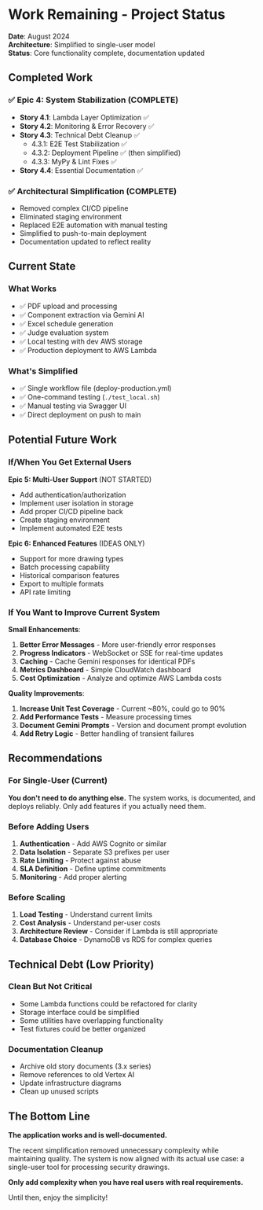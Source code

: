 # Work Remaining - Project Status

**Date**: August 2024  
**Architecture**: Simplified to single-user model  
**Status**: Core functionality complete, documentation updated

## Completed Work

### ✅ Epic 4: System Stabilization (COMPLETE)
- **Story 4.1**: Lambda Layer Optimization ✅
- **Story 4.2**: Monitoring & Error Recovery ✅  
- **Story 4.3**: Technical Debt Cleanup ✅
  - 4.3.1: E2E Test Stabilization ✅
  - 4.3.2: Deployment Pipeline ✅ (then simplified)
  - 4.3.3: MyPy & Lint Fixes ✅
- **Story 4.4**: Essential Documentation ✅

### ✅ Architectural Simplification (COMPLETE)
- Removed complex CI/CD pipeline
- Eliminated staging environment
- Replaced E2E automation with manual testing
- Simplified to push-to-main deployment
- Documentation updated to reflect reality

## Current State

### What Works
- ✅ PDF upload and processing
- ✅ Component extraction via Gemini AI
- ✅ Excel schedule generation
- ✅ Judge evaluation system
- ✅ Local testing with dev AWS storage
- ✅ Production deployment to AWS Lambda

### What's Simplified
- ✅ Single workflow file (deploy-production.yml)
- ✅ One-command testing (`./test_local.sh`)
- ✅ Manual testing via Swagger UI
- ✅ Direct deployment on push to main

## Potential Future Work

### If/When You Get External Users

**Epic 5: Multi-User Support** (NOT STARTED)
- Add authentication/authorization
- Implement user isolation in storage
- Add proper CI/CD pipeline back
- Create staging environment
- Implement automated E2E tests

**Epic 6: Enhanced Features** (IDEAS ONLY)
- Support for more drawing types
- Batch processing capability
- Historical comparison features
- Export to multiple formats
- API rate limiting

### If You Want to Improve Current System

**Small Enhancements**:
1. **Better Error Messages** - More user-friendly error responses
2. **Progress Indicators** - WebSocket or SSE for real-time updates
3. **Caching** - Cache Gemini responses for identical PDFs
4. **Metrics Dashboard** - Simple CloudWatch dashboard
5. **Cost Optimization** - Analyze and optimize AWS Lambda costs

**Quality Improvements**:
1. **Increase Unit Test Coverage** - Current ~80%, could go to 90%
2. **Add Performance Tests** - Measure processing times
3. **Document Gemini Prompts** - Version and document prompt evolution
4. **Add Retry Logic** - Better handling of transient failures

## Recommendations

### For Single-User (Current)
**You don't need to do anything else.** The system works, is documented, and deploys reliably. Only add features if you actually need them.

### Before Adding Users
1. **Authentication** - Add AWS Cognito or similar
2. **Data Isolation** - Separate S3 prefixes per user
3. **Rate Limiting** - Protect against abuse
4. **SLA Definition** - Define uptime commitments
5. **Monitoring** - Add proper alerting

### Before Scaling
1. **Load Testing** - Understand current limits
2. **Cost Analysis** - Understand per-user costs
3. **Architecture Review** - Consider if Lambda is still appropriate
4. **Database Choice** - DynamoDB vs RDS for complex queries

## Technical Debt (Low Priority)

### Clean But Not Critical
- Some Lambda functions could be refactored for clarity
- Storage interface could be simplified
- Some utilities have overlapping functionality
- Test fixtures could be better organized

### Documentation Cleanup
- Archive old story documents (3.x series)
- Remove references to old Vertex AI
- Update infrastructure diagrams
- Clean up unused scripts

## The Bottom Line

**The application works and is well-documented.** 

The recent simplification removed unnecessary complexity while maintaining quality. The system is now aligned with its actual use case: a single-user tool for processing security drawings.

**Only add complexity when you have real users with real requirements.**

Until then, enjoy the simplicity!